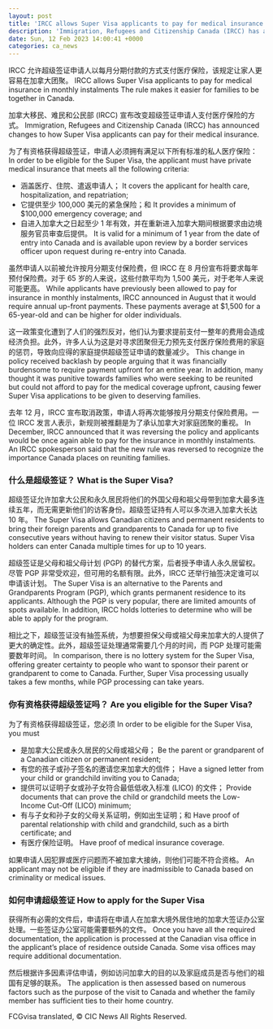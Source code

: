 ```yaml
---
layout: post
title: 'IRCC allows Super Visa applicants to pay for medical insurance in monthly instalments'
description: 'Immigration, Refugees and Citizenship Canada (IRCC) has announced changes to how Super Visa applicants can pay for their medical insurance. Get a Free Super Visa Telephone Consultation with the Cohen Immigration Law Firm In order to be eligible for the Super Visa, the applicant must have private medical insurance that meets all the following criteria- […]'
date: Sun, 12 Feb 2023 14:00:41 +0000
categories: ca_news
---
```


IRCC 允许超级签证申请人以每月分期付款的方式支付医疗保险，该规定让家人更容易在加拿大团聚。	IRCC allows Super Visa applicants to pay for medical insurance in monthly instalments The rule makes it easier for families to be together in Canada.
	
加拿大移民、难民和公民部 (IRCC) 宣布改变超级签证申请人支付医疗保险的方式。	Immigration, Refugees and Citizenship Canada (IRCC) has announced changes to how Super Visa applicants can pay for their medical insurance.
	
为了有资格获得超级签证，申请人必须拥有满足以下所有标准的私人医疗保险：	In order to be eligible for the Super Visa, the applicant must have private medical insurance that meets all the following criteria:
	
* 涵盖医疗、住院、遣返申请人；	  It covers the applicant for health care, hospitalization, and repatriation;
* 它提供至少 100,000 美元的紧急保险；和	  It provides a minimum of $100,000 emergency coverage; and
* 自进入加拿大之日起至少 1 年有效，并在重新进入加拿大期间根据要求由边境服务官员审查后提供。	  It is valid for a minimum of 1 year from the date of entry into Canada and is available upon review by a border services officer upon request during re-entry into Canada.
	
虽然申请人以前被允许按月分期支付保险费，但 IRCC 在 8 月份宣布将要求每年预付保险费。对于 65 岁的人来说，这些付款平均为 1,500 美元，对于老年人来说可能更高。	While applicants have previously been allowed to pay for insurance in monthly instalments, IRCC announced in August that it would require annual up-front payments. These payments average at $1,500 for a 65-year-old and can be higher for older individuals.
	
这一政策变化遭到了人们的强烈反对，他们认为要求提前支付一整年的费用会造成经济负担。此外，许多人认为这是对寻求团聚但无力预先支付医疗保险费用的家庭的惩罚，导致向应得的家庭提供超级签证申请的数量减少。	This change in policy received backlash by people arguing that it was financially burdensome to require payment upfront for an entire year. In addition, many thought it was punitive towards families who were seeking to be reunited but could not afford to pay for the medical coverage upfront, causing fewer Super Visa applications to be given to deserving families.
	
去年 12 月，IRCC 宣布取消政策，申请人将再次能够按月分期支付保险费用。一位 IRCC 发言人表示，新规则被推翻是为了承认加拿大对家庭团聚的重视。	In December, IRCC announced that it was reversing the policy and applicants would be once again able to pay for the insurance in monthly instalments. An IRCC spokesperson said that the new rule was reversed to recognize the importance Canada places on reuniting families.
	
### 什么是超级签证？	What is the Super Visa?
	
超级签证允许加拿大公民和永久居民将他们的外国父母和祖父母带到加拿大最多连续五年，而无需更新他们的访客身份。超级签证持有人可以多次进入加拿大长达 10 年。	The Super Visa allows Canadian citizens and permanent residents to bring their foreign parents and grandparents to Canada for up to five consecutive years without having to renew their visitor status. Super Visa holders can enter Canada multiple times for up to 10 years.
	
超级签证是父母和祖父母计划 (PGP) 的替代方案，后者授予申请人永久居留权。尽管 PGP 非常受欢迎，但可用的名额有限。此外，IRCC 还举行抽签决定谁可以申请该计划。	The Super Visa is an alternative to the Parents and Grandparents Program (PGP), which grants permanent residence to its applicants. Although the PGP is very popular, there are limited amounts of spots available. In addition, IRCC holds lotteries to determine who will be able to apply for the program.
	
相比之下，超级签证没有抽签系统，为想要担保父母或祖父母来加拿大的人提供了更大的确定性。此外，超级签证处理通常需要几个月的时间，而 PGP 处理可能需要数年时间。	In comparison, there is no lottery system for the Super Visa, offering greater certainty to people who want to sponsor their parent or grandparent to come to Canada. Further, Super Visa processing usually takes a few months, while PGP processing can take years.
	
### 你有资格获得超级签证吗？	Are you eligible for the Super Visa?
	
为了有资格获得超级签证，您必须	In order to be eligible for the Super Visa, you must
	
* 是加拿大公民或永久居民的父母或祖父母；	  Be the parent or grandparent of a Canadian citizen or permanent resident;
* 有您的孩子或孙子签名的邀请您来加拿大的信件；	  Have a signed letter from your child or grandchild inviting you to Canada;
* 提供可以证明子女或孙子女符合最低低收入标准 (LICO) 的文件；	  Provide documents that can prove the child or grandchild meets the Low-Income Cut-Off (LICO) minimum;
* 有与子女和孙子女的父母关系证明，例如出生证明；和	  Have proof of parental relationship with child and grandchild, such as a birth certificate; and
* 有医疗保险证明。	  Have proof of medical insurance coverage.
	
如果申请人因犯罪或医疗问题而不被加拿大接纳，则他们可能不符合资格。	An applicant may not be eligible if they are inadmissible to Canada based on criminality or medical issues.
	
### 如何申请超级签证	How to apply for the Super Visa
	
获得所有必需的文件后，申请将在申请人在加拿大境外居住地的加拿大签证办公室处理。一些签证办公室可能需要额外的文件。	Once you have all the required documentation, the application is processed at the Canadian visa office in the applicant’s place of residence outside Canada. Some visa offices may require additional documentation.
	
然后根据许多因素评估申请，例如访问加拿大的目的以及家庭成员是否与他们的祖国有足够的联系。	The application is then assessed based on numerous factors such as the purpose of the visit to Canada and whether the family member has sufficient ties to their home country.
	
FCGvisa translated, © CIC News All Rights Reserved.
